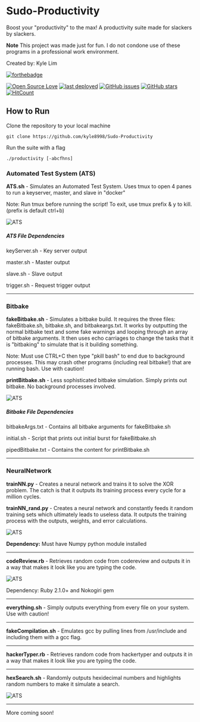 # Sudo-Productivity
Boost your "productivity" to the max! A productivity suite made for slackers by slackers.

**Note** This project was made just for fun. I do not condone use of these programs
in a professional work environment.

Created by: Kyle Lim

[![forthebadge](https://forthebadge.com/badges/powered-by-responsibility.svg)](http://forthebadge.com)

[![Open Source Love](https://badges.frapsoft.com/os/mit/mit.svg?v=102)](https://github.com/ellerbrock/open-source-badge/)
<a href="https://github.com/kyle8998/sudo-productivity/commits/master"> <img src="https://img.shields.io/github/last-commit/kyle8998/sudo-productivity.svg?label=last%20deployed" alt="last deployed"></a>
[![GitHub issues](https://img.shields.io/github/issues/kyle8998/sudo-productivity.svg "GitHub issues")](https://github.com/kyle8998/sudo-productivity/issues)
[![GitHub stars](https://img.shields.io/github/stars/kyle8998/sudo-productivity.svg "GitHub stars")](https://github.com/kyle8998/sudo-productivity/stargazers)
[![HitCount](http://hits.dwyl.io/kyle8998/sudo-productivity.svg)](http://hits.dwyl.io/kyle8998/sudo-productivity)

## How to Run

Clone the repository to your local machine

```
git clone https://github.com/kyle8998/Sudo-Productivity
```

Run the suite with a flag

```
./productivity [-abcfhns]
```

### Automated Test System (ATS)

<b>ATS.sh</b> - Simulates an Automated Test System. Uses tmux to open 4 panes to
run a keyserver, master, and slave in "docker"

Note: Run tmux before running the script! To exit, use tmux prefix & y to kill.
(prefix is default ctrl+b)

![ATS](https://raw.githubusercontent.com/kyle8998/Pseudo-Productivity/master/img/ATS.gif)

##### ATS File Dependencies

keyServer.sh - Key server output

master.sh - Master output

slave.sh - Slave output

trigger.sh - Request trigger output

--------------------------------------------------------------------------------

### Bitbake

<b>fakeBitbake.sh</b> - Simulates a bitbake build. It requires the three files:
fakeBitbake.sh, bitbake.sh, and bitbakeargs.txt. It works by outputting the
normal bitbake text and some fake warnings and looping through an array of
bitbake arguments. It then uses echo carriages to change the tasks that it is
"bitbaking" to simulate that is it building something.

Note: Must use CTRL+C then type "pkill bash" to end due to background processes.
This may crash other programs (including real bitbake!) that are running bash.
Use with caution!

<b>printBitbake.sh</b> - Less sophisticated bitbake simulation. Simply prints
out bitbake. No background processes involved.

![ATS](https://raw.githubusercontent.com/kyle8998/Pseudo-Productivity/master/img/Bitbake.gif)

##### Bitbake File Dependencies

bitbakeArgs.txt - Contains all bitbake arguments for fakeBitbake.sh

initial.sh - Script that prints out initial burst for fakeBitbake.sh

pipedBitbake.txt - Contains the content for printBitbake.sh

--------------------------------------------------------------------------------

### NeuralNetwork

<b>trainNN.py</b> - Creates a neural network and trains it to solve the XOR
problem. The catch is that it outputs its training process every cycle for
a million cycles.

<b>trainNN_rand.py</b> - Creates a neural network and constantly feeds it
random training sets which ultimately leads to useless data. It outputs the
training process with the outputs, weights, and error calculations.

![ATS](https://raw.githubusercontent.com/kyle8998/Pseudo-Productivity/master/img/nn.gif)

<b>Dependency:</b> Must have Numpy python module installed

--------------------------------------------------------------------------------

<b>codeReview.rb</b> - Retrieves random code from codereview and outputs it in a
way that makes it look like you are typing the code.

![ATS](https://raw.githubusercontent.com/kyle8998/Pseudo-Productivity/master/img/codereview.gif)

Dependency: Ruby 2.1.0+ and Nokogiri gem

--------------------------------------------------------------------------------

<b>everything.sh</b> - Simply outputs everything from every file on your system.
Use with caution!

--------------------------------------------------------------------------------

<b>fakeCompilation.sh</b> - Emulates gcc by pulling lines from /usr/include and
including them with a gcc flag.

--------------------------------------------------------------------------------

<b>hackerTyper.rb</b> - Retrieves random code from hackertyper and outputs it in
a way that makes it look like you are typing the code.

--------------------------------------------------------------------------------

<b>hexSearch.sh</b> - Randomly outputs hexidecimal numbers and highlights
random numbers to make it simulate a search.

![ATS](https://raw.githubusercontent.com/kyle8998/Pseudo-Productivity/master/img/hexsearch.gif)

--------------------------------------------------------------------------------

More coming soon!
